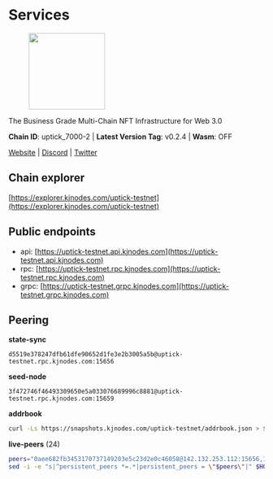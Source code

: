 # Services

<figure><img src="https://raw.githubusercontent.com/kj89/testnet_manuals/main/pingpub/logos/uptick.png" width="150" alt=""><figcaption></figcaption></figure>

The Business Grade Multi-Chain NFT Infrastructure for Web 3.0

**Chain ID**: uptick_7000-2 | **Latest Version Tag**: v0.2.4 | **Wasm**: OFF

[Website](https://uptick.network) | [Discord](https://discord.gg/UzeHS7fu5H) | [Twitter](https://twitter.com/uptickproject)


## Chain explorer
[https://explorer.kjnodes.com/uptick-testnet](https://explorer.kjnodes.com/uptick-testnet)

## Public endpoints

* api: [https://uptick-testnet.api.kjnodes.com](https://uptick-testnet.api.kjnodes.com)
* rpc: [https://uptick-testnet.rpc.kjnodes.com](https://uptick-testnet.rpc.kjnodes.com)
* grpc: [https://uptick-testnet.grpc.kjnodes.com](https://uptick-testnet.grpc.kjnodes.com)

## Peering

**state-sync**

```text
d5519e378247dfb61dfe90652d1fe3e2b3005a5b@uptick-testnet.rpc.kjnodes.com:15656
```

**seed-node**

```text
3f472746f46493309650e5a033076689996c8881@uptick-testnet.rpc.kjnodes.com:15659
```

**addrbook**
```bash
curl -Ls https://snapshots.kjnodes.com/uptick-testnet/addrbook.json > $HOME/.uptickd/config/addrbook.json
```

**live-peers** (24)
```bash
peers="0aee682fb3453170737149203e5c23d2e0c46058@142.132.253.112:15656,1c66685cbf5c8dc0a739eb57c896d35eb2eed17c@141.94.139.233:28656,2298edffe9306e4d9370233c1d29dab567829095@144.91.78.28:26656,07df6fd3f41c4bda761931831439ab248eb3dae4@91.223.3.190:55056,7a4f1c0baa2ff31c02163fb658c4eb8d119193c7@95.214.52.173:26656,d5519e378247dfb61dfe90652d1fe3e2b3005a5b@65.109.68.190:15656,75aa14851ff12bd4825fe5679958dc278086e2b9@95.216.14.72:34656,962d620d21ce5caba3e765501dd9b309cfac234f@78.31.64.11:26356,db09e85b73c4be1cab07f41422912ccad2aa5744@185.198.27.109:15656,7849e4320385434b0828a3e0206a3b69767393f6@65.109.91.227:26656,50e92c60d1b8c6681044778d74caaeef51a26ddd@94.130.207.215:15656,eb5a3112a64944e2bd701ff8aa99ab95209c6310@185.198.27.110:26656,6b5375296e81501b0db0a34a7a04f39520400214@65.108.45.200:27565,453aff3405698476967251ee253a03bedf4f0dce@178.211.139.124:15656,b483acbcae7ccd1244f588144245e9d1124c3de5@88.99.56.200:26666,94b63fddfc78230f51aeb7ac34b9fb86bd042a77@94.23.207.45:30556,f06b6a57001440bf3507ba2f09a3010f6d50080b@135.181.133.37:29656,d8777278648d8fc93800692a8b96a7f104df4f9a@194.163.135.127:26656,b9e0210809b9dfc9cd299c6e83116d7fa45c6e27@65.109.68.93:46656,70c19420bb2d40c5a6c3466c69ead6e0877b9cc7@45.85.250.108:26656,20aaf646f9c766a8b81d838554ba6e593122ed1f@46.4.122.236:36656,0afb5ce897e69eec34fb32bf87f4a2f93f79e0b3@65.109.65.210:30656,0fcdc6af694d5b9995340549e5ce444dc96de3e0@195.201.197.4:15656,b14b4e3a46180eccf00d816aed5338db925e2237@185.225.191.149:26656"
sed -i -e "s|^persistent_peers *=.*|persistent_peers = \"$peers\"|" $HOME/.uptickd/config/config.toml
```
